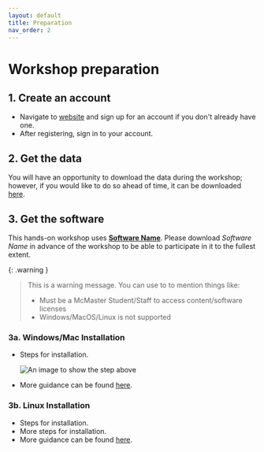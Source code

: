 ```yaml
---
layout: default
title: Preparation
nav_order: 2
---
```

<!-- 
(OPTIONAL) This will be the page going over any installation or registration requirements.
Add, edit, or remove any content below for the workshop in question. 
-->

# Workshop preparation 

<!-- 
Seperate preparation into account creation, file downloads, and software downloads.
However, you can format this as you wish.
An example is provided below.
-->
## 1. Create an account
- Navigate to [website](https://www.google.com) and sign up for an account if you don't already have one.
- After registering, sign in to your account.

## 2. Get the data
You will have an opportunity to download the data during the workshop; however, if you would like to do so ahead of time, it can be downloaded [here](https://www.google.com).

## 3. Get the software
This hands-on workshop uses [**Software Name**](https://www.google.com). Please download *Software Name* in advance of the workshop to be able to participate in it to the fullest extent.

{: .warning }
> This is a warning message. You can use to to mention things like:
>
> - Must be a McMaster Student/Staff to access content/software licenses
> - Windows/MacOS/Linux is not supported

### 3a. Windows/Mac Installation
- Steps for installation.

    ![An image to show the step above](assets/img/temporaryInstallationGuide.png)

- More guidance can be found [here](https://www.google.com).

### 3b. Linux Installation
- Steps for installation.
- More steps for installation.
- More guidance can be found [here](https://www.google.com).
